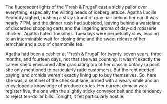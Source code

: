 The fluorescent lights of the 'Fresh & Frugal' cast a sickly pallor over everything, especially the wilting heads of iceberg lettuce. Agatha Lucille Peabody sighed, pushing a stray strand of gray hair behind her ear. It was nearly 7 PM, and the dinner rush had subsided, leaving behind a wasteland of discarded shopping carts and the lingering aroma of day-old rotisserie chicken. Agatha hated Tuesdays. Tuesdays were perpetually slow, leading to an interminable wait for closing time and the sweet release of her armchair and a cup of chamomile tea.

Agatha had been a cashier at 'Fresh & Frugal' for twenty-seven years, three months, and fourteen days, not that she was counting. It wasn't exactly the career she'd envisioned after graduating top of her class in botany (a point she only mentioned to particularly rude customers). But the rent needed paying, and orchids weren't exactly lining up to buy themselves. So, here she was, a sentinel of the checkout lane, armed with a weary smile and an encyclopedic knowledge of produce codes. Her current domain was register five, the one with the slightly sticky conveyor belt and the tendency to reject ten-dollar bills. Tonight, it felt particularly hostile.
